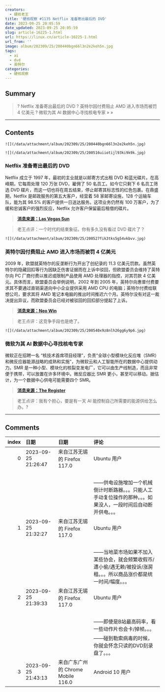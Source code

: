```yaml
---
creators:
  - 硬核老王
title: '硬核观察 #1135 Netflix 准备寄出最后的 DVD'
date: 2023-09-25 20:05:59
date_updated: 2023-09-25 20:05:59
slug: article-16225-1.html
url: https://linux.cn/article-16225-1.html
url_from: ''
image: album/202309/25/200440bgn66l3n2e2keh5n.jpg
tags:
  - ai
  - dvd
  - 英特尔
categories:
  - 硬核观察
---
```


## Summary

> ? Netflix 准备寄出最后的 DVD
> ? 英特尔因付费阻止 AMD 进入市场而被罚 4 亿美元
> ? 微软为其 AI 数据中心寻找核电专家
> » 
> »

***

<!-- more -->

## Contents

`![](/data/attachment/album/202309/25/200440bgn66l3n2e2keh5n.jpg)`

`![](/data/attachment/album/202309/25/200516uiiotijl93ki9k9k.jpg)`

### Netflix 准备寄出最后的 DVD

Netflix 成立于 1997 年，最初的主业就是以邮寄方式出租 DVD 和蓝光碟片。在高峰期，它每周处理 120 万张 DVD，雇佣了 50 名员工。如今它只剩下 6 名员工筛选 DVD 碟片，而这一切也将在周五结束，停止邮寄其标志性的红色包裹。在鼎盛期，Netflix 是邮政服务的第五大客户，经营着 58 家邮寄设施，128 个运输车队，能为其 98.5% 的客户提供一日送达服务。这项业务仍然有 100 万客户，为了缓和忠诚客户的强烈反应，Netflix 允许客户保留最后租借的碟片。

> 
> **[消息来源：Las Vegas Sun](https://lasvegassun.com/news/2023/sep/23/netflix-prepares-to-send-its-final-red-envelope/)**
> 
> 
> 

> 
> 老王点评：一个时代的结束象征。你有多久没有看过 DVD 碟片了？
> 
> 
> 

`![](/data/attachment/album/202309/25/200527fik3tks5g54vkbvv.jpg)`

### 英特尔因付费阻止 AMD 进入市场而被罚 4 亿美元

2009 年，欧盟就英特尔的反垄断行为开出了创纪录的 11.3 亿美元罚款。虽然英特尔的隐藏回扣等行为因缺乏伤害证据而在上诉中驳回，但欧盟委员会维持了英特尔向 PC 厂商付费以推迟或限制产品使用 AMD 处理器的指控，对其罚款 4 亿美元。具体而言，欧盟委员会举例说明，2002 年到 2005 年，英特尔向惠普付费要求其不要通过直销渠道向中小企业提供采用 AMD CPU 的电脑；英特尔付费给联想公司，要求其将 AMD 笔记本电脑的推出时间推迟六个月。英特尔没有对这一裁决提出异议，而欧盟委员会已经对被驳回的回扣部分提起了上诉。

> 
> **[消息来源：Neo Win](https://www.neowin.net/news/eu-fines-intel-400-million-for-blocking-amds-market-access-through-payments-to-pc-makers/)**
> 
> 
> 

> 
> 老王点评：这竞争手段也是绝了。
> 
> 
> 

`![](/data/attachment/album/202309/25/200540x9z8nlh26gg6y9p6.jpg)`

### 微软为其 AI 数据中心寻找核电专家

微软正在招聘一名 “核技术首席项目经理”，负责“全球小型模块化反应堆（SMR）和微反应器能源战略的成熟和实施”，为微软云和人工智能所在的数据中心提供动力。SMR 是一种小型、模块化的核裂变发电厂，它可以由生产线制造，而且非常便于携带，可以放置在许多环境中。微反应器比 SMR 更小，甚至可以移动。据估计，为一个数据中心供电可能需要四个 SMR。

> 
> **[消息来源：The Register](https://www.theregister.com/2023/09/25/microsoft_nuclear_energy_manager_job/)**
> 
> 
> 

> 
> 老王点评：我有个担心，要是有一天 AI 能控制自己所需要的能源供给怎么办。?
> 
> 
>

***

## Comments

|   index | 日期                | 日期                                               | 评论                                                                                                                                                                      |
|--------:|:--------------------|:---------------------------------------------------|:--------------------------------------------------------------------------------------------------------------------------------------------------------------------------|
|       0 | 2023-09-25 21:26:47 | 来自江苏无锡的 Firefox 117.0|Ubuntu 用户           | “老王点评：我有个担心，要是有一天 AI 能控制自己所需要的能源供给怎么办。”<br />                                      |
|         |                     |                                                    | <br />                                                                                                              |
|         |                     |                                                    | ——供电设施增加一个机械倒计时断路器。。。只能人工手动复位操作的那种。。。如果没人，一段时间后自动断开供电。。。                                                            |
|       1 | 2023-09-25 21:32:27 | 来自江苏无锡的 Firefox 117.0|Ubuntu 用户           | “英特尔因付费阻止 AMD 进入市场而被罚 4 亿美元”<br />                                                                |
|         |                     |                                                    | <br />                                                                                                              |
|         |                     |                                                    | ——当地菜市场如果不加入某些协会，就会频繁收假币/遭小偷/遇无赖/被投诉/涨房租。。。所以商品涨价都是统一时间/幅度。。。                                                       |
|       2 | 2023-09-25 21:39:33 | 来自江苏无锡的 Firefox 117.0|Ubuntu 用户           | “老王点评：一个时代的结束象征。你有多久没有看过 DVD 碟片了？”<br />                                                 |
|         |                     |                                                    | <br />                                                                                                              |
|         |                     |                                                    | ——即使是B站最高码率，看一些动作片也会卡/掉帧。。。<br />                                                                                   |
|         |                     |                                                    | ——碰到勒索病毒的时候，你就会怀念只读的DVD刻录盘了。。。                                                                                      |
|       3 | 2023-09-25 21:43:13 | 来自广东广州的 Chrome Mobile 116.0|Android 10 用户 | 我还收藏着几张动画BD和CD，虽然我没有播放机。到时打算再买一些。                                                      |
